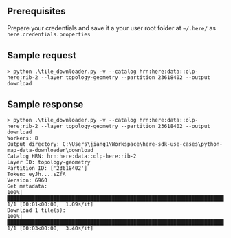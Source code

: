 ## Prerequisites
Prepare your credentials and save it a your user root folder at `~/.here/` as `here.credentials.properties`

## Sample request
`> python .\tile_downloader.py -v --catalog hrn:here:data::olp-here:rib-2 --layer topology-geometry --partition 23618402 --output download`

## Sample response
```
> python .\tile_downloader.py -v --catalog hrn:here:data::olp-here:rib-2 --layer topology-geometry --partition 23618402 --output download
Workers: 8
Output directory: C:\Users\jiang1\Workspace\here-sdk-use-cases\python-map-data-downloader\download
Catalog HRN: hrn:here:data::olp-here:rib-2
Layer ID: topology-geometry
Partition ID: ['23618402']
Token: eyJh....sZfA
Version: 6960
Get metadata:
100%|██████████████████████████████████████████████████████████████████████████████████████████████████████| 1/1 [00:01<00:00,  1.09s/it]
Download 1 tile(s):
100%|██████████████████████████████████████████████████████████████████████████████████████████████████████| 1/1 [00:03<00:00,  3.40s/it]
```